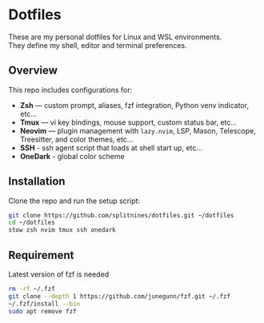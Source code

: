 # Dotfiles

These are my personal dotfiles for Linux and WSL environments.  
They define my shell, editor and terminal preferences.

## Overview

This repo includes configurations for:

- **Zsh** — custom prompt, aliases, fzf integration, Python venv indicator, etc...  
- **Tmux** — vi key bindings, mouse support, custom status bar, etc...  
- **Neovim** — plugin management with `lazy.nvim`, LSP, Mason, Telescope, Treesitter, and color themes, etc...
- **SSH** - ssh agent script that loads at shell start up, etc...
- **OneDark** - global color scheme

## Installation

Clone the repo and run the setup script:

```bash
git clone https://github.com/splitnines/dotfiles.git ~/dotfiles
cd ~/dotfiles
stow zsh nvim tmux ssh onedark
```

## Requirement

Latest version of fzf is needed

```bash
rm -rf ~/.fzf
git clone --depth 1 https://github.com/junegunn/fzf.git ~/.fzf
~/.fzf/install --bin
sudo apt remove fzf
```

